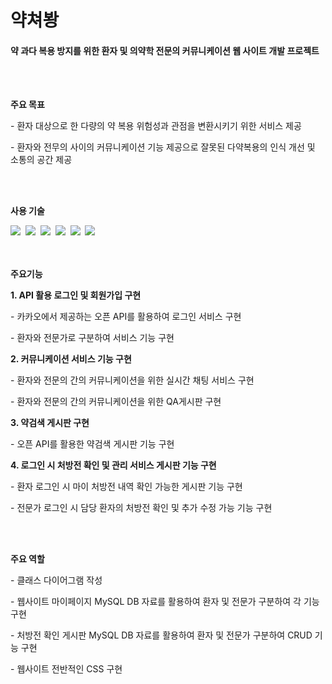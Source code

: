 # 약쳐봥
<h4>약 과다 복용 방지를 위한 환자 및 의약학 전문의 커뮤니케이션 웹 사이트 개발 프로젝트</h4>

<br>
<br>

<b>주요 목표</b>
<p>- 환자 대상으로 한 다량의 약 복용 위험성과 관점을 변환시키기 위한 서비스 제공</p>
<p>- 환자와 전무의 사이의 커뮤니케이션 기능 제공으로 잘못된 다약복용의 인식 개선 및 소통의 공간 제공</p>

<br>
<br>

<b>사용 기술</b>
<div align="left">
  <img src="https://img.shields.io/badge/spring-6DB33F.svg?style=for-the-badge&logo=spring&logoColor=white" />&nbsp
  <img src="https://img.shields.io/badge/mysql-4479A1.svg?style=for-the-badge&logo=mysql&logoColor=white" />&nbsp
  <img src="https://img.shields.io/badge/css3-1572B6.svg?style=for-the-badge&logo=css3&logoColor=white" />&nbsp
  <img src="https://img.shields.io/badge/git-F05033.svg?style=for-the-badge&logo=git&logoColor=white" />&nbsp
  <img src="https://img.shields.io/badge/github-181717.svg?style=for-the-badge&logo=github&logoColor=white" />&nbsp
  <img src="https://img.shields.io/badge/apachetomcat-F8DC75.svg?style=for-the-badge&logo=apachetomcat&logoColor=000" />&nbsp
</div>

<br>
<br>

<b>주요기능</b>
<div>
  <b>1. API 활용 로그인 및 회원가입 구현</b>
  <p>- 카카오에서 제공하는 오픈 API를 활용하여 로그인 서비스 구현</p>
  <p>- 환자와 전문가로 구분하여 서비스 기능 구현</p>
  
  <b>2. 커뮤니케이션 서비스 기능 구현</b>
  <p>- 환자와 전문의 간의 커뮤니케이션을 위한 실시간 채팅 서비스 구현</p>
  <p>- 환자와 전문의 간의 커뮤니케이션을 위한 QA게시판 구현</p>
  
  <b>3. 약검색 게시판 구현</b>
  <p>- 오픈 API를 활용한 약검색 게시판 기능 구현</p>
  
  <b>4. 로그인 시 처방전 확인 및 관리 서비스 게시판 기능 구현</b>
  <p>- 환자 로그인 시 마이 처방전 내역 확인 가능한 게시판 기능 구현</p>
  <p>- 전문가 로그인 시 담당 환자의 처방전 확인 및 추가 수정 가능 기능 구현</p>
</div>

<br>
<br>

<b>주요 역할</b>
<p>- 클래스 다이어그램 작성</p>
<p>- 웹사이트 마이페이지 MySQL DB 자료를 활용하여 환자 및 전문가 구분하여 각 기능 구현</p>
<p>- 처방전 확인 게시판 MySQL DB 자료를 활용하여 환자 및 전문가 구분하여 CRUD 기능 구현</p>
<p>- 웹사이트 전반적인 CSS 구현</p>
